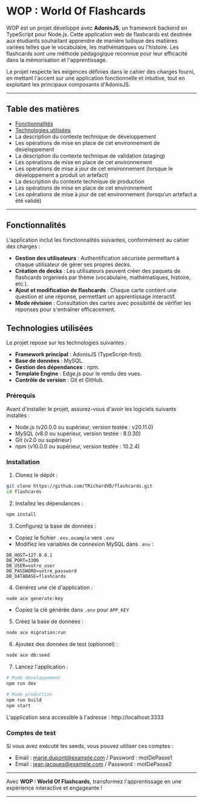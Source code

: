 # WOP : World Of Flashcards

WOP est un projet développé avec **AdonisJS**, un framework backend en TypeScript pour Node.js. Cette application web de flashcards est destinée aux étudiants souhaitant apprendre de manière ludique des matières variées telles que le vocabulaire, les mathématiques ou l'histoire. Les flashcards sont une méthode pédagogique reconnue pour leur efficacité dans la mémorisation et l'apprentissage.

Le projet respecte les exigences définies dans le cahier des charges fourni, en mettant l'accent sur une application fonctionnelle et intuitive, tout en exploitant les principaux composants d'AdonisJS.

---

## Table des matières

- [Fonctionnalités](#fonctionnalités)
- [Technologies utilisées](#technologies-utilisées)
- La description du contexte technique de développement
- Les opérations de mise en place de cet environnement de developpement
- La description du contexte technique de validation (staging)
- Les opérations de mise en place de cet environnement
- Les opérations de mise à jour de cet environnement (lorsque le développement a produit un artefact)
- La description du contexte technique de production
- Les opérations de mise en place de cet environnement
- Les opérations de mise à jour de cet environnement (lorsqu’un artefact a été validé)

---

## Fonctionnalités

L'application inclut les fonctionnalités suivantes, conformément au cahier des charges :

- **Gestion des utilisateurs** : Authentification sécurisée permettant à chaque utilisateur de gérer ses propres decks.
- **Création de decks** : Les utilisateurs peuvent créer des paquets de flashcards organisés par thème (vocabulaire, mathématiques, histoire, etc.).
- **Ajout et modification de flashcards** : Chaque carte contient une question et une réponse, permettant un apprentissage interactif.
- **Mode révision** : Consultation des cartes avec possibilité de vérifier les réponses pour s'entraîner efficacement.

## Technologies utilisées

Le projet repose sur les technologies suivantes :

- **Framework principal** : AdonisJS (TypeScript-first).
- **Base de données** : MySQL.
- **Gestion des dépendances** : npm.
- **Template Engine** : Edge.js pour le rendu des vues.
- **Contrôle de version** : Git et GitHub.

### Prérequis

Avant d'installer le projet, assurez-vous d'avoir les logiciels suivants installés :

- Node.js (v20.0.0 ou supérieur, version testée : v20.11.0)
- MySQL (v8.0 ou supérieur, version testée : 8.0.30)
- Git (v2.0 ou supérieur)
- npm (v10.0.0 ou supérieur, version testée : 10.2.4)

### Installation

1. Clonez le dépôt :

```bash
git clone https://github.com/TRichardVD/flashcards.git
cd flashcards
```

2. Installez les dépendances :

```bash
npm install
```

3. Configurez la base de données :

- Copiez le fichier `.env.example` vers `.env`
- Modifiez les variables de connexion MySQL dans `.env` :

```env
DB_HOST=127.0.0.1
DB_PORT=3306
DB_USER=votre_user
DB_PASSWORD=votre_password
DB_DATABASE=flashcards
```

4. Générez une clé d'application :

```bash
node ace generate:key
```

- Copiez la clé générée dans `.env` pour `APP_KEY`

5. Créez la base de données :

```bash
node ace migration:run
```

6. Ajoutez des données de test (optionnel) :

```bash
node ace db:seed
```

7. Lancez l'application :

```bash
# Mode développement
npm run dev

# Mode production
npm run build
npm start
```

L'application sera accessible à l'adresse : http://localhost:3333

### Comptes de test

Si vous avez exécuté les seeds, vous pouvez utiliser ces comptes :

- Email : marie.dupont@example.com / Password : motDePasse1
- Email : jean.jacques@example.com / Password : motDePasse2

<!-- ## Utilisation -->

---

Avec **WOP : World Of Flashcards**, transformez l'apprentissage en une expérience interactive et engageante !

---

